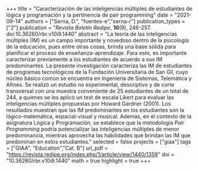 +++
title = "Caracterización de las inteligencias múltiples de estudiantes de lógica y programación y la pertinencia de pair programming"
date = "2021-09-14"
authors = ["Serna, D.", "fuentes-e","serna-r"]
publication_types = ["2"]
publication = "*Revista Boletín Redipe*, **10**(9), 246-257. doi:10.36260/rbr.v10i9.1440"
abstract = "La teoría de las inteligencias múltiples (IM) es un campo importante y novedoso dentro de la psicología de la educación, pues entre otras cosas, brinda una base sólida para planificar el proceso de enseñanza-aprendizaje. Para esto, es importante caracterizar previamente a los estudiantes de acuerdo a sus IM predominantes. La presente investigación caracteriza las IM de estudiantes de programas tecnológicos de la Fundación Universitaria de San Gil, cuyo núcleo básico común se encuentra en Ingeniería de Sistemas, Telemática y Afines. Se realizó un estudio no experimental, descriptivo y de corte transversal con una muestra conveniente de 25 estudiantes de un total de 244, a quienes se les aplicó un test de escala Likert para evaluar las inteligencias múltiples propuestas por Howard Gardner (2001). Los resultados muestran que las IM predominantes en los estudiantes son la lógico-matemática, espacial-visual y musical. Además, en el contexto de la asignatura Lógica y Programación, se establece que la metodología *Pair Programming* podría potencializar las inteligencias múltiples de menor predominancia, mientras aprovecha las habilidades que brindan las IM que predominan en estos estudiantes."
selected = false
projects = ["giaa"]
tags = ["GIAA", "Education","Cat. B"]
url_pdf = "https://revista.redipe.org/index.php/1/article/view/1440/1359"
doi = "10.36260/rbr.v10i9.1440"
math = true
highlight = true
+++

